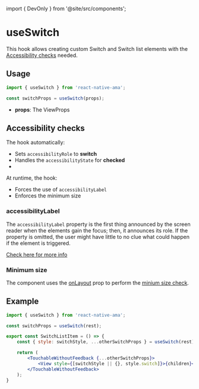 import { DevOnly } from '@site/src/components';

# useSwitch

This hook allows creating custom Switch and Switch list elements with the [Accessibility checks](#accessibility-checks) needed.

## Usage

```jsx
import { useSwitch } from 'react-native-ama';

const switchProps = useSwitch(props);
```

- **props**: The ViewProps

## Accessibility checks

The hook automatically:

- Sets `accessibilityRole` to **switch**
- Handles the `accessibilityState` for **checked**
- 
At runtime, the hook:

- Forces the use of `accessibilityLabel`
- Enforces the minimum size

### accessibilityLabel <DevOnly />

The `accessibilityLabel` property is the first thing announced by the screen reader when the elements gain the focus; then, it announces its role. If the property is omitted, the user might have little to no clue what could happen if the element is triggered.

[Check here for more info](/docs/guidelines/accessibility-label)

### Minimum size <DevOnly />

The component uses the [onLayout](https://reactnative.dev/docs/layoutevent) prop to perform the [minium size check](/docs/guidelines/minimum-size).

## Example

```jsx
import { useSwitch } from 'react-native-ama';

const switchProps = useSwitch(rest);

export const SwitchListItem = () => {
    const { style: switchStyle, ...otherSwitchProps } = useSwitch(rest);

    return (
        <TouchableWithoutFeedback {...otherSwitchProps}>
            <View style={[switchStyle || {}, style.switch]}>{children}</View>
        </TouchableWithoutFeedback>
    );
}
```

